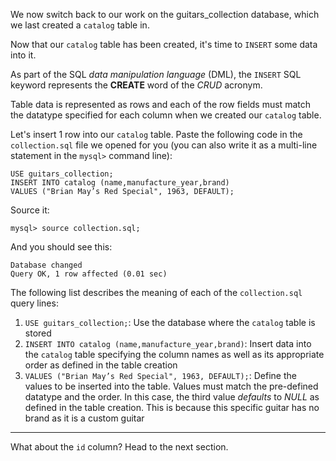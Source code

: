 We now switch back to our work on the guitars_collection database, which we last created a `catalog` table in.

Now that our `catalog` table has been created, it's time to `INSERT` some data into it.

As part of the SQL _data manipulation language_ (DML), the `INSERT` SQL keyword represents the __CREATE__ word of the _CRUD_ acronym.

Table data is represented as rows and each of the row fields must match the datatype specified for each column when we created our `catalog` table.

Let's insert 1 row into our `catalog` table. 
Paste the following code in the `collection.sql` file we opened for you (you can also write it as a multi-line statement in the `mysql>` command line):

```
USE guitars_collection;
INSERT INTO catalog (name,manufacture_year,brand)
VALUES ("Brian May’s Red Special", 1963, DEFAULT);
```

Source it: 

```
mysql> source collection.sql;
```

And you should see this: 

```
Database changed
Query OK, 1 row affected (0.01 sec)
```

The following list describes the meaning of each of the `collection.sql` query lines:

1. `USE guitars_collection;`:
Use the database where the `catalog` table is stored
2. `INSERT INTO catalog (name,manufacture_year,brand)`:
Insert data into the `catalog` table specifying the column names as well as its appropriate order as defined in the table creation
3. `VALUES ("Brian May’s Red Special", 1963, DEFAULT);`:
Define the values to be inserted into the table. Values must match the pre-defined datatype and the order. In this case, the third value _defaults_ to _NULL_ as defined in the table creation. This is because this specific guitar has no brand as it is a custom guitar

---

What about the `id` column? Head to the next section.
